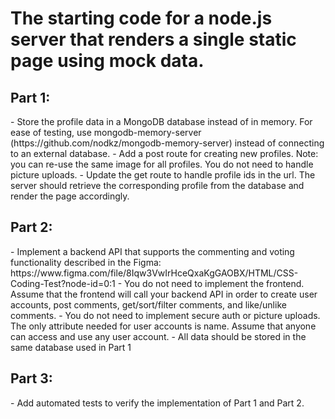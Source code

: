 # The starting code for a node.js server that renders a single static page using mock data.

## Part 1:

<p>
- Store the profile data in a MongoDB database instead of in memory. For ease of testing, use mongodb-memory-server (https://github.com/nodkz/mongodb-memory-server) instead of connecting to an external database.
- Add a post route for creating new profiles. Note: you can re-use the same image for all profiles. You do not need to handle picture uploads.
- Update the get route to handle profile ids in the url. The server should retrieve the corresponding profile from the database and render the page accordingly.
</p>

## Part 2:

<p>
- Implement a backend API that supports the commenting and voting functionality described in the Figma: https://www.figma.com/file/8Iqw3VwIrHceQxaKgGAOBX/HTML/CSS-Coding-Test?node-id=0:1
- You do not need to implement the frontend. Assume that the frontend will call your backend API in order to create user accounts, post comments, get/sort/filter comments, and like/unlike comments.
- You do not need to implement secure auth or picture uploads. The only attribute needed for user accounts is name. Assume that anyone can access and use any user account.
- All data should be stored in the same database used in Part 1
</p>

## Part 3:

<p>
- Add automated tests to verify the implementation of Part 1 and Part 2.
</p>